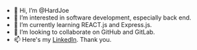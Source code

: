 - 👋 Hi, I’m @HardJoe
- 👀 I’m interested in software development, especially back end.
- 🌱 I’m currently learning REACT.js and Express.js.
- 💞️ I’m looking to collaborate on GitHub and GitLab.
- 📫 Here's my [LinkedIn](https://www.linkedin.com/in/jonathan-amadeus-hartman/). Thank you.

<!---
HardJoe/HardJoe is a ✨ special ✨ repository because its `README.md` (this file) appears on your GitHub profile.
You can click the Preview link to take a look at your changes.
--->
